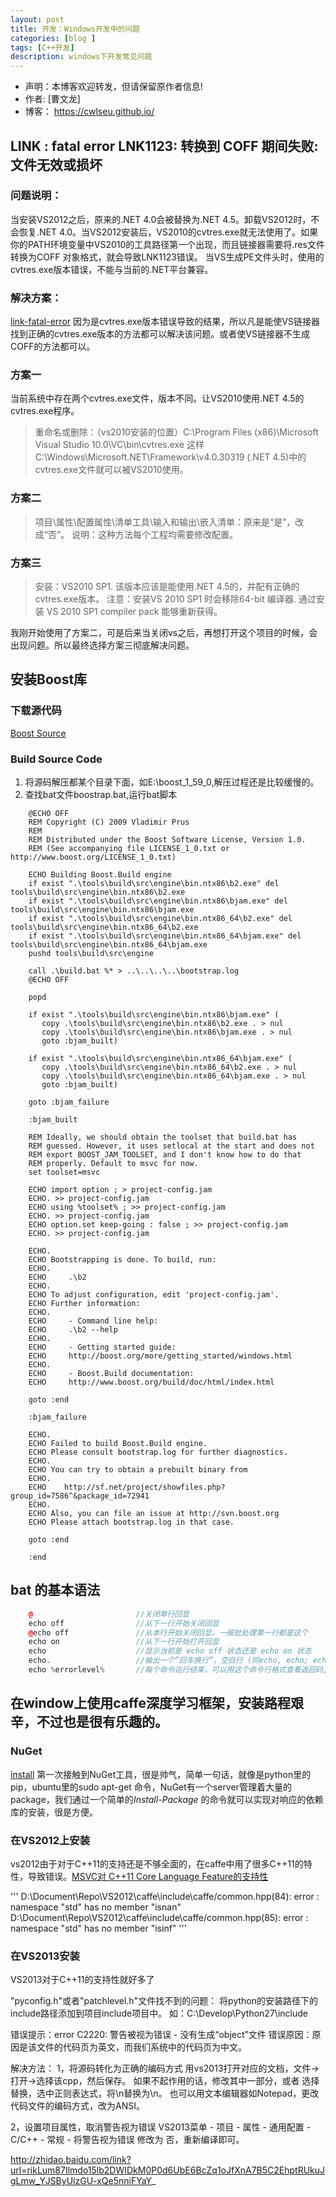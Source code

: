 ```yaml
---
layout: post
title: 开发：Windows开发中的问题
categories: [blog ]
tags: [C++开发]
description: windows下开发常见问题
---
```


- 声明：本博客欢迎转发，但请保留原作者信息!
- 作者: [曹文龙]
- 博客： <https://cwlseu.github.io/>


## LINK : fatal error LNK1123: 转换到 COFF 期间失败: 文件无效或损坏

### 问题说明：

当安装VS2012之后，原来的.NET 4.0会被替换为.NET 4.5。卸载VS2012时，不会恢复.NET 4.0。当VS2012安装后，VS2010的cvtres.exe就无法使用了。如果你的PATH环境变量中VS2010的工具路径第一个出现，而且链接器需要将.res文件转换为COFF 对象格式，就会导致LNK1123错误。
当VS生成PE文件头时，使用的cvtres.exe版本错误，不能与当前的.NET平台兼容。

### 解决方案：

[link-fatal-error](http://stackoverflow.com/questions/10888391/link-fatal-error-lnk1123-failure-during-conversion-to-coff-file-invalid-or-c)
因为是cvtres.exe版本错误导致的结果，所以凡是能使VS链接器找到正确的cvtres.exe版本的方法都可以解决该问题。或者使VS链接器不生成COFF的方法都可以。

### 方案一

当前系统中存在两个cvtres.exe文件，版本不同。让VS2010使用.NET 4.5的cvtres.exe程序。
>重命名或删除：（vs2010安装的位置）C:\Program Files (x86)\Microsoft Visual Studio 10.0\VC\bin\cvtres.exe
>这样C:\Windows\Microsoft.NET\Framework\v4.0.30319 (.NET 4.5)中的cvtres.exe文件就可以被VS2010使用。

### 方案二

>项目\属性\配置属性\清单工具\输入和输出\嵌入清单：原来是“是”，改成“否”。
>说明：这种方法每个工程均需要修改配置。

### 方案三

>安装：VS2010 SP1. 该版本应该是能使用.NET 4.5的，并配有正确的cvtres.exe版本。
>注意：安装VS 2010 SP1 时会移除64-bit 编译器. 通过安装 VS 2010 SP1 compiler pack 能够重新获得。
 
 我刚开始使用了方案二，可是后来当关闭vs之后，再想打开这个项目的时候，会出现问题。所以最终选择方案三彻底解决问题。


## 安装Boost库
### 下载源代码

[Boost Source](http://sourceforge.net/projects/boost/files/boost/1.59.0/)

### Build Source Code

1. 将源码解压都某个目录下面，如E:\boost_1_59_0,解压过程还是比较缓慢的。
2. 查找bat文件boostrap.bat,运行bat脚本

```shell
	@ECHO OFF
	REM Copyright (C) 2009 Vladimir Prus
	REM
	REM Distributed under the Boost Software License, Version 1.0.
	REM (See accompanying file LICENSE_1_0.txt or http://www.boost.org/LICENSE_1_0.txt)

	ECHO Building Boost.Build engine
	if exist ".\tools\build\src\engine\bin.ntx86\b2.exe" del tools\build\src\engine\bin.ntx86\b2.exe
	if exist ".\tools\build\src\engine\bin.ntx86\bjam.exe" del tools\build\src\engine\bin.ntx86\bjam.exe
	if exist ".\tools\build\src\engine\bin.ntx86_64\b2.exe" del tools\build\src\engine\bin.ntx86_64\b2.exe
	if exist ".\tools\build\src\engine\bin.ntx86_64\bjam.exe" del tools\build\src\engine\bin.ntx86_64\bjam.exe
	pushd tools\build\src\engine

	call .\build.bat %* > ..\..\..\..\bootstrap.log
	@ECHO OFF

	popd

	if exist ".\tools\build\src\engine\bin.ntx86\bjam.exe" (
	   copy .\tools\build\src\engine\bin.ntx86\b2.exe . > nul
	   copy .\tools\build\src\engine\bin.ntx86\bjam.exe . > nul
	   goto :bjam_built)

	if exist ".\tools\build\src\engine\bin.ntx86_64\bjam.exe" (
	   copy .\tools\build\src\engine\bin.ntx86_64\b2.exe . > nul
	   copy .\tools\build\src\engine\bin.ntx86_64\bjam.exe . > nul
	   goto :bjam_built)

	goto :bjam_failure

	:bjam_built

	REM Ideally, we should obtain the toolset that build.bat has
	REM guessed. However, it uses setlocal at the start and does not
	REM export BOOST_JAM_TOOLSET, and I don't know how to do that
	REM properly. Default to msvc for now.
	set toolset=msvc

	ECHO import option ; > project-config.jam
	ECHO. >> project-config.jam
	ECHO using %toolset% ; >> project-config.jam
	ECHO. >> project-config.jam
	ECHO option.set keep-going : false ; >> project-config.jam
	ECHO. >> project-config.jam

	ECHO.
	ECHO Bootstrapping is done. To build, run:
	ECHO.
	ECHO     .\b2
	ECHO.    
	ECHO To adjust configuration, edit 'project-config.jam'.
	ECHO Further information:
	ECHO.
	ECHO     - Command line help:
	ECHO     .\b2 --help
	ECHO.     
	ECHO     - Getting started guide: 
	ECHO     http://boost.org/more/getting_started/windows.html
	ECHO.     
	ECHO     - Boost.Build documentation:
	ECHO     http://www.boost.org/build/doc/html/index.html

	goto :end

	:bjam_failure

	ECHO.
	ECHO Failed to build Boost.Build engine.
	ECHO Please consult bootstrap.log for further diagnostics.
	ECHO.
	ECHO You can try to obtain a prebuilt binary from
	ECHO.
	ECHO    http://sf.net/project/showfiles.php?group_id=7586^&package_id=72941
	ECHO.
	ECHO Also, you can file an issue at http://svn.boost.org 
	ECHO Please attach bootstrap.log in that case.

	goto :end

	:end
```

## bat 的基本语法

```cpp
	@                      	//关闭单行回显   
	echo off               	//从下一行开始关闭回显   
	@echo off              	//从本行开始关闭回显。一般批处理第一行都是这个   
	echo on                	//从下一行开始打开回显   
	echo                   	//显示当前是 echo off 状态还是 echo on 状态   
	echo.                  	//输出一个”回车换行”，空白行 (同echo, echo; echo+ echo[ echo] echo/ echo")   
	echo %errorlevel% 	   	//每个命令运行结束，可以用这个命令行格式查看返回码,默认值为0，一般命令执行出错会设 errorlevel 为1  
```


## 在window上使用caffe深度学习框架，安装路程艰辛，不过也是很有乐趣的。

### NuGet

[install](http://docs.nuget.org/consume/installing-nuget)
第一次接触到NuGet工具，很是帅气，简单一句话，就像是python里的pip，ubuntu里的sudo apt-get 命令，NuGet有一个server管理着大量的package，我们通过一个简单的*Install-Package* 的命令就可以实现对响应的依赖库的安装，很是方便。

### 在VS2012上安装

vs2012由于对于C++11的支持还是不够全面的，在caffe中用了很多C++11的特性，导致错误。[MSVC对 C++11 Core Language Feature的支持性](https://msdn.microsoft.com/en-us/library/hh567368(v=vs.110).aspx)

'''
    D:\Document\Repo\VS2012\caffe\include\caffe/common.hpp(84): error : namespace "std" has no member "isnan"
    D:\Document\Repo\VS2012\caffe\include\caffe/common.hpp(85): error : namespace "std" has no member "isinf"
'''

### 在VS2013安装

VS2013对于C++11的支持性就好多了

"pyconfig.h"或者"patchlevel.h"文件找不到的问题：
将python的安装路径下的include路径添加到项目include项目中。
如：C:\Develop\Python27\include


错误提示：error C2220: 警告被视为错误 - 没有生成“object”文件
错误原因：原因是该文件的代码页为英文，而我们系统中的代码页为中文。

解决方法：
1，将源码转化为正确的编码方式
    用vs2013打开对应的文档，文件->打开->选择该cpp，然后保存。
    如果不起作用的话，修改其中一部分，或者 选择替换，选中正则表达式，将\n替换为\n。
   也可以用文本编辑器如Notepad，更改代码文件的编码方式，改为ANSI。

2，设置项目属性，取消警告视为错误
    VS2013菜单 - 项目 - 属性 - 通用配置 - C/C++ - 常规 - 将警告视为错误 修改为 否，重新编译即可。


http://zhidao.baidu.com/link?url=rikLum87Ilmdo15lb2DWIDkM0P0d6UbE6BcZq1oJfXnA7B5C2EhptRUkuJgLmw_YJSByUizGU-xQe5nniFYaY_